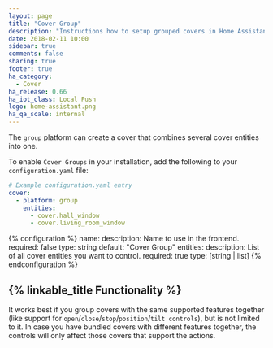 ```yaml
---
layout: page
title: "Cover Group"
description: "Instructions how to setup grouped covers in Home Assistant."
date: 2018-02-11 10:00
sidebar: true
comments: false
sharing: true
footer: true
ha_category:
  - Cover
ha_release: 0.66
ha_iot_class: Local Push
logo: home-assistant.png
ha_qa_scale: internal
---
```


The `group` platform can create a cover that combines several cover entities into one.

To enable `Cover Groups` in your installation, add the following to your `configuration.yaml` file:

```yaml
# Example configuration.yaml entry
cover:
  - platform: group
    entities:
      - cover.hall_window
      - cover.living_room_window
```

{% configuration %}
  name:
    description: Name to use in the frontend.
    required: false
    type: string
    default: "Cover Group"
  entities:
    description: List of all cover entities you want to control.
    required: true
    type: [string | list]
{% endconfiguration %}

## {% linkable_title Functionality %}

It works best if you group covers with the same supported features together (like support for `open`/`close`/`stop`/`position`/`tilt controls`), but is not limited to it. In case you have bundled covers with different features together, the controls will only affect those covers that support the actions.
